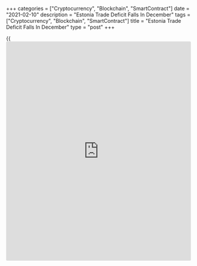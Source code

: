 +++
categories = ["Cryptocurrency", "Blockchain", "SmartContract"]
date = "2021-02-10"
description = "Estonia Trade Deficit Falls In December"
tags = ["Cryptocurrency", "Blockchain", "SmartContract"]
title = "Estonia Trade Deficit Falls In December"
type = "post"
+++

{{<iframe id="large-banner" src="https://www.bounty.group/#slide=3.0" width="100%" height="600" scrolling="no" style="border: 0px solid rgb(216, 221, 230); border-radius: 3px;">}}

Estonia's trade deficit decreased in December, amid a rise in exports
and imports, figures from Statistics Estonia showed on Wednesday.

The trade deficit decreased to EUR 131 million in December from EUR 259
million in the same month last year. In November, the trade deficit was
EUR 62 million.

Exports rose 25.0 percent year-on-year in December, after a 9.0 percent
growth in November.

Imports increased 10.0 percent yearly in December, after a 7.0 percent
rise in the previous month.

In the fourth quarter, trade deficit was EUR 166 million. Exports gained
14.0 percent yearly and imports rose 4.0 percent.

In 2020, exports declined 1.0 percent and imports fell 6.0 percent.

"Trade underwent a slight decrease in the first quarter, and then
suffered a sharp decline in the second quarter," Evelin Puura, leading
analyst at Statistics Estonia, said.

The latest decline was caused by restrictions related to the
[coronavirus][1], as many enterprises were forced to cut their
production volumes and cross-border trade was hampered, Puura said.

For comments and feedback [contact](https://www.playgroundfx.com/contact/): editorial@rtt[news](https://www.letsplayfx.com/blog/forex-news-website/).com

[Economic News][2]

 **What parts of the world are seeing the best (and worst) economic
performances lately? Click[here][3] to check out our [Econ Scorecard][3]
and find out! See up-to-the-moment [ranking](https://www.playgroundfx.com/blog/crypto-exchange-ranking/)s for the best and worst
performers in [GDP][4], [unemployment rate][5], [inflation][6] and much
more.**

   1. www.rtt[news](https://www.letsplayfx.com/blog/forex-news-website/).com/list/coronavirus.aspx
   2. www.rtt[news](https://www.letsplayfx.com/blog/forex-news-website/).com/Content/EconomicNews.aspx
   3. www.rtt[news](https://www.letsplayfx.com/blog/forex-news-website/).com/economic-scorecard/world-rank/PPI/highest-performance.aspx
   4. www.rtt[news](https://www.letsplayfx.com/blog/forex-news-website/).com/economic-scorecard/world-rank/GDP/highest-performance.aspx
   5. www.rtt[news](https://www.letsplayfx.com/blog/forex-news-website/).com/economic-scorecard/world-rank/unemployment-rate/lowest-performance.aspx
   6. www.rtt[news](https://www.letsplayfx.com/blog/forex-news-website/).com/economic-scorecard/world-rank/CPI/highest-performance.aspx